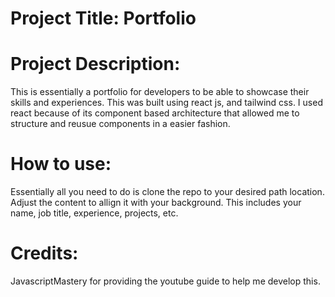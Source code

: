 # Project Title: Portfolio

# Project Description: 

This is essentially a portfolio for developers to be able to showcase their skills and experiences. This was built using react js, and tailwind css. I used react because of its
component based architecture that allowed me to structure and reusue components in a easier fashion. 

# How to use:

Essentially all you need to do is clone the repo to your desired path location. Adjust the content to allign it with your background. This includes your name, job title, experience, projects,
etc. 

# Credits:
JavascriptMastery for providing the youtube guide to help me develop this. 


